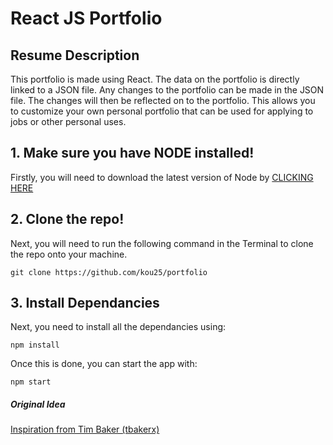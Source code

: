 # React JS Portfolio

## Resume   Description

This portfolio is made using React. The data on the portfolio is directly linked to a JSON file. Any changes to the portfolio can be made in the JSON file. The changes will then be reflected on to the portfolio. This allows you to customize your own personal portfolio that can be used for applying to jobs or other personal uses.

## 1. Make sure you have NODE installed!

Firstly, you will need to download the latest version of Node by <a href="https://nodejs.org/en/download/">CLICKING HERE</a>

## 2. Clone the repo!

Next, you will need to run the following command in the Terminal to clone the repo onto your machine.

```git clone https://github.com/kou25/portfolio```

## 3. Install Dependancies

Next, you need to install all the dependancies using:

```npm install```

Once this is done, you can start the app with:

```npm start```

##### Original Idea

<a href="https://github.com/tbakerx/react-resume-template/blob/master/README.md">Inspiration from Tim Baker (tbakerx)</a>
